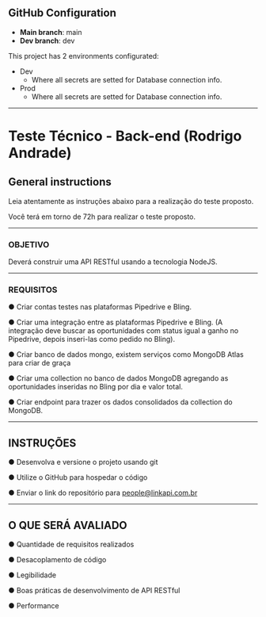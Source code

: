 ## GitHub Configuration

- **Main branch**: main
- **Dev branch**: dev

This project has 2 environments configurated:
- Dev 
  - Where all secrets are setted for Database connection info.
- Prod
  - Where all secrets are setted for Database connection info.






---

# Teste Técnico - Back-end (Rodrigo Andrade)
## General instructions
Leia atentamente as instruções abaixo para a realização do teste proposto.

Você terá em torno de 72h para realizar o teste proposto.

---



### OBJETIVO

Deverá construir uma API RESTful usando a tecnologia NodeJS.


---


### REQUISITOS

● Criar contas testes nas plataformas Pipedrive e Bling.

● Criar uma integração entre as plataformas Pipedrive e Bling. (A integração deve buscar as oportunidades com status igual a ganho no Pipedrive, depois inseri-las como pedido no Bling).

● Criar banco de dados mongo, existem serviços como MongoDB Atlas para criar de graça

● Criar uma collection no banco de dados MongoDB agregando as oportunidades inseridas no Bling por dia e valor total.

● Criar endpoint para trazer os dados consolidados da collection do MongoDB.

---

## INSTRUÇÕES

● Desenvolva e versione o projeto usando git

● Utilize o GitHub para hospedar o código

● Enviar o link do repositório para people@linkapi.com.br

---

## O QUE SERÁ AVALIADO

● Quantidade de requisitos realizados

● Desacoplamento de código

● Legibilidade

● Boas práticas de desenvolvimento de API RESTful

● Performance